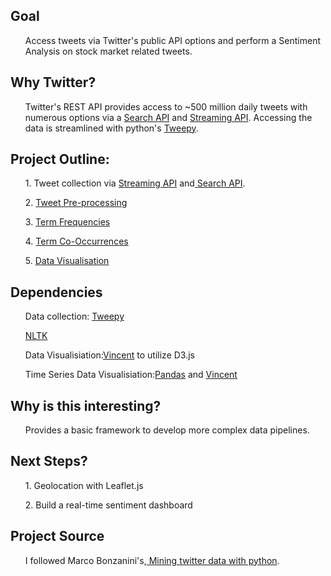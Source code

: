  
<h2><strong>Goal</strong></h2> 
<ul>Access tweets via Twitter's public API options and perform a Sentiment Analysis on stock market related tweets.</ul>


<h2><strong>Why Twitter?</strong></h2> 
<ul>Twitter's REST API provides access to ~500 million daily tweets with numerous options via a 
<a href="https://dev.twitter.com/rest/public/search">Search API</a> and <a href="https://dev.twitter.com/streaming/overview">Streaming API</a>.
Accessing the data is streamlined with python's <a href="http://www.tweepy.org/">Tweepy</a>.</ul>
 
 
<h2><strong>Project Outline:</strong></h2> 
<ul>1. Tweet collection via <a href="https://github.com/JeffreyJackovich/data_mining_twitter/blob/master/1_tweet_streaming_collection.py">Streaming API</a> and<a href="https://github.com/JeffreyJackovich/data_mining_twitter/blob/master/1_tweet_collection.py"> Search API</a>.</ul>
<ul>2. <a href="https://github.com/JeffreyJackovich/data_mining_twitter/blob/master/2_text_pre-processing.py">Tweet Pre-processing</a></ul>
<ul>3. <a href="https://github.com/JeffreyJackovich/data_mining_twitter/blob/master/3_term_frequencies.py">Term Frequencies</a></ul>
<ul>4. <a href="https://github.com/JeffreyJackovich/data_mining_twitter/blob/master/4_term_co-occurrences.py">Term Co-Occurrences</a></ul>
<ul>5. <a href="https://github.com/JeffreyJackovich/data_mining_twitter/blob/master/5_data_visualisation-term-frequency.py">Data Visualisation</a></ul>


<h2><strong>Dependencies</strong></h2>
<ul>Data collection: <a href="http://www.tweepy.org/">Tweepy</a></ul>
<ul><a href="http://www.nltk.org/">NLTK</a></ul>
<ul>Data Visualisiation:<a href="https://github.com/wrobstory/vincent">Vincent</a> to utilize <href="https://d3js.org/">D3.js</a></ul>
<ul>Time Series Data Visualisiation:<a href="http://pandas.pydata.org/">Pandas</a> and <a href="https://github.com/wrobstory/vincent">Vincent</a></ul>


<h2><strong>Why is this interesting?</strong></h2>
<ul>Provides a basic framework to develop more complex data pipelines.</ul>


<h2><strong>Next Steps?</strong></h2>
<ul>1. Geolocation with Leaflet.js</ul>
<ul>2. Build a real-time sentiment dashboard</ul>


<h2><strong>Project Source</strong></h2>
<ul>I followed Marco Bonzanini's,<a href="https://marcobonzanini.com/2015/03/02/mining-twitter-data-with-python-part-1/"> Mining twitter data with python</a>.

